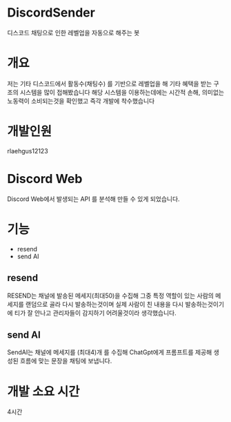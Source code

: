 # DiscordSender
디스코드 채팅으로 인한 레벨업을 자동으로 해주는 봇

# 개요
저는 기타 디스코드에서 활동수(채팅수) 를 기반으로 레벨업을 해 기타 혜택을 받는 구조의 시스템을 많이 접해봤습니다
해당 시스템을 이용하는데에는 시간적 손해, 의미없는 노동력이 소비되는것을 확인했고 즉각 개발에 착수했습니다

# 개발인원 
rlaehgus12123

# Discord Web
Discord Web에서 발생되는 API 를 분석해 만들 수 있게 되었습니다.

# 기능
- resend
- send AI
## resend
 RESEND는 채널에 발송된 메세지(최대50)을 수집해
 그중 특정 역할이 있는 사람의 메세지를 랜덤으로 골라 다시 발송하는것이며 
 실제 사람이 친 내용을 다시 발송하는것이기에 티가 잘 안나고 관리자들이 감지하기 어려울것이라 생각했습니다.

## send AI
  SendAI는 채널에 메세지를 (최대4)개 를 수집해
  ChatGpt에게 프롬프트를 제공해 생성된 흐름에 맞는 문장을 채팅에 보냅니다.

# 개발 소요 시간
4시간


